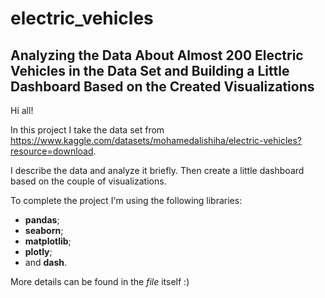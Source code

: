 # electric_vehicles
## Analyzing the Data About Almost 200 Electric Vehicles in the Data Set and Building a Little Dashboard Based on the Created Visualizations

Hi all!

In this project I take the data set from https://www.kaggle.com/datasets/mohamedalishiha/electric-vehicles?resource=download. 

I describe the data and analyze it briefly. Then create a little dashboard based on the couple of visualizations.

To complete the project I'm using the following libraries:
* **pandas**;
* **seaborn**;
* **matplotlib**;
* **plotly**;
* and **dash**.

More details can be found in the _file_ itself :)
